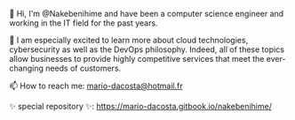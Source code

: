 👋 Hi, I'm @Nakebenihime and have been a computer science engineer and working in the IT field for the past years.

👀 I am especially excited to learn more about cloud technologies, cybersecurity as well as the DevOps philosophy. Indeed, all of these topics allow businesses to provide highly competitive services that meet the ever-changing needs of customers.

📫 How to reach me: mario-dacosta@hotmail.fr

✨ special repository ✨: https://mario-dacosta.gitbook.io/nakebenihime/
